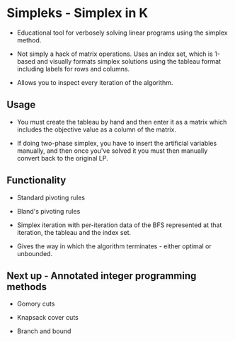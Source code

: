 # Simpleks - Simplex in K

- Educational tool for verbosely solving linear programs using the simplex
method.

- Not simply a hack of matrix operations. Uses an index set, which is 1-based
and visually formats simplex solutions using the tableau format including
labels for rows and columns.

- Allows you to inspect every iteration of the algorithm.

## Usage

- You must create the tableau by hand and then enter it as a matrix which
includes the objective value as a column of the matrix.

- If doing two-phase simplex, you have to insert the artificial variables
manually, and then once you've solved it you must then manually convert back
to the original LP.

## Functionality

- Standard pivoting rules

- Bland's pivoting rules

- Simplex iteration with per-iteration data of the BFS represented at that
iteration, the tableau and the index set.

- Gives the way in which the algorithm terminates - either optimal or
unbounded.

## Next up - Annotated integer programming methods

- Gomory cuts

- Knapsack cover cuts

- Branch and bound
